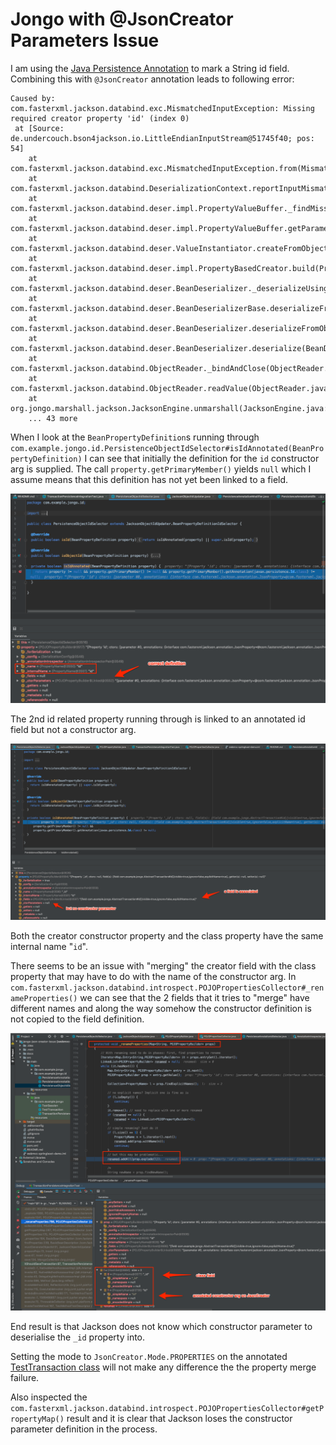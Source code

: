 # Jongo with @JsonCreator Parameters Issue

I am using the [Java Persistence Annotation](https://github.com/bguerout/jongo-extras/tree/master/javax-persistence) to mark a String id field. Combining this with `@JsonCreator` annotation leads to following error:

```
Caused by: com.fasterxml.jackson.databind.exc.MismatchedInputException: Missing required creator property 'id' (index 0)
 at [Source: de.undercouch.bson4jackson.io.LittleEndianInputStream@51745f40; pos: 54]
	at com.fasterxml.jackson.databind.exc.MismatchedInputException.from(MismatchedInputException.java:59)
	at com.fasterxml.jackson.databind.DeserializationContext.reportInputMismatch(DeserializationContext.java:1317)
	at com.fasterxml.jackson.databind.deser.impl.PropertyValueBuffer._findMissing(PropertyValueBuffer.java:193)
	at com.fasterxml.jackson.databind.deser.impl.PropertyValueBuffer.getParameters(PropertyValueBuffer.java:159)
	at com.fasterxml.jackson.databind.deser.ValueInstantiator.createFromObjectWith(ValueInstantiator.java:229)
	at com.fasterxml.jackson.databind.deser.impl.PropertyBasedCreator.build(PropertyBasedCreator.java:195)
	at com.fasterxml.jackson.databind.deser.BeanDeserializer._deserializeUsingPropertyBased(BeanDeserializer.java:488)
	at com.fasterxml.jackson.databind.deser.BeanDeserializerBase.deserializeFromObjectUsingNonDefault(BeanDeserializerBase.java:1287)
	at com.fasterxml.jackson.databind.deser.BeanDeserializer.deserializeFromObject(BeanDeserializer.java:326)
	at com.fasterxml.jackson.databind.deser.BeanDeserializer.deserialize(BeanDeserializer.java:159)
	at com.fasterxml.jackson.databind.ObjectReader._bindAndClose(ObjectReader.java:1611)
	at com.fasterxml.jackson.databind.ObjectReader.readValue(ObjectReader.java:1250)
	at org.jongo.marshall.jackson.JacksonEngine.unmarshall(JacksonEngine.java:51)
	... 43 more
```

When I look at the `BeanPropertyDefinition`s running through `com.example.jongo.id.PersistenceObjectIdSelector#isIdAnnotated(BeanPropertyDefinition)` I can see that initially the definition for the `id` constructor arg is supplied. The call `property.getPrimaryMember()` yields `null` which I assume means that this definition has not yet been linked to a field.

![constructor arg](docs/step-1-tx-bean-def.png)

The 2nd id related property running through is linked to an annotated id field but not a constructor arg.

![class field](docs/step-2-tx-bean-def.png)

Both the creator constructor property and the class property have the same internal name "`id`".

There seems to be an issue with "merging" the creator field with the class property that may have to do with the name of the constructor arg. In `com.fasterxml.jackson.databind.introspect.POJOPropertiesCollector#_renameProperties()` we can see that the 2 fields that it tries to "merge" have different names and along the way somehow the constructor definition is not copied to the field definition.

![property merge](docs/step-1-property-merge.png)

End result is that Jackson does not know which constructor parameter to deserialise the `_id` property into.

Setting the mode to `JsonCreator.Mode.PROPERTIES` on the annotated [TestTransaction class](src/test/java/com/example/jongo/TestTransaction.java) will not make any difference the the property merge failure.

Also inspected the `com.fasterxml.jackson.databind.introspect.POJOPropertiesCollector#getPropertyMap()` result and it is clear that Jackson loses the constructor parameter definition in the process.
